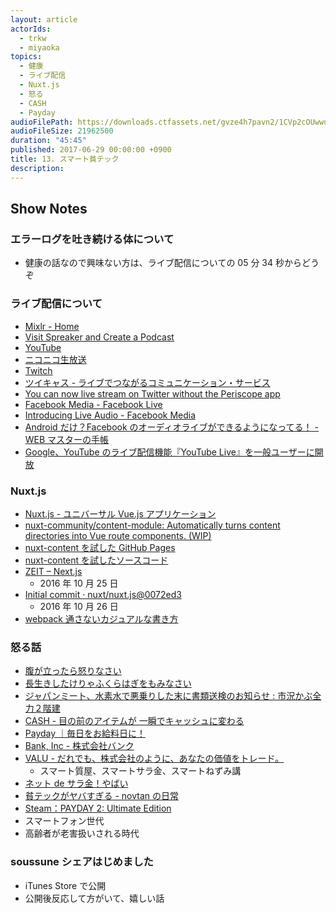 ```yaml
---
layout: article
actorIds:
  - trkw
  - miyaoka
topics:
  - 健康
  - ライブ配信
  - Nuxt.js
  - 怒る
  - CASH
  - Payday
audioFilePath: https://downloads.ctfassets.net/gvze4h7pavn2/1CVp2cOUwwuiQecYMi6moE/bdd637b66c8f35b4042b6a6ae321f2f7/13.mp3
audioFileSize: 21962500
duration: "45:45"
published: 2017-06-29 00:00:00 +0900
title: 13. スマート貧テック
description:
---
```


## Show Notes

### エラーログを吐き続ける体について

* 健康の話なので興味ない方は、ライブ配信についての 05 分 34 秒からどうぞ

### ライブ配信について

* [Mixlr - Home](http://mixlr.com/)
* [Visit Spreaker and Create a Podcast](https://www.spreaker.com/)
* [YouTube](https://www.youtube.com/)
* [ニコニコ生放送](http://live.nicovideo.jp/)
* [Twitch](https://www.twitch.tv/)
* [ツイキャス - ライブでつながるコミュニケーション・サービス](http://twitcasting.tv/)
* [You can now live stream on Twitter without the Periscope app](http://mashable.com/2016/12/14/twitter-live-stream-without-periscope/#bffEYAL0Wsq3)
* [Facebook Media - Facebook Live](https://www.facebook.com/facebookmedia/get-started/facebook-live)
* [Introducing Live Audio - Facebook Media](https://media.fb.com/2016/12/20/introducing-live-audio/)
* [Android だけ？Facebook のオーディオライブができるようになってる！ - WEB マスターの手帳](https://homepage-reborn.com/2017/06/14/android%E3%81%A0%E3%81%91%EF%BC%9Ffacebook%E3%81%AE%E3%82%AA%E3%83%BC%E3%83%87%E3%82%A3%E3%82%AA%E3%83%A9%E3%82%A4%E3%83%96%E3%81%8C%E3%81%A7%E3%81%8D%E3%82%8B%E3%82%88%E3%81%86%E3%81%AB%E3%81%AA/)
* [Google、YouTube のライブ配信機能『YouTube Live』を一般ユーザーに開放](http://japanese.engadget.com/2013/12/13/google-youtube-youtube-live/)

### Nuxt.js

* [Nuxt.js - ユニバーサル Vue.js アプリケーション](https://ja.nuxtjs.org/)
* [nuxt-community/content-module: Automatically turns content directories into Vue route components. (WIP)](https://github.com/nuxt-community/content-module)
* [nuxt-content を試した GitHub Pages](https://soussunefm.github.io/episode/1/)
* [nuxt-content を試したソースコード](https://github.com/soussune/site)
* [ZEIT – Next.js](https://zeit.co/blog/next)
  * 2016 年 10 月 25 日
* [Initial commit · nuxt/nuxt.js@0072ed3](https://github.com/nuxt/nuxt.js/commit/0072ed31da6ce39d21046e05898f956cff190390)
  * 2016 年 10 月 26 日
* [webpack 通さないカジュアルな書き方](https://github.com/soussune/soussune.github.io/commit/ebe3474bfd4cf82f2ebe19b7189c49481d976fb9)

### 怒る話

* [腹が立ったら怒りなさい](https://www.amazon.co.jp/dp/4860814614)
* [長生きしたけりゃふくらはぎをもみなさい](https://www.amazon.co.jp/dp/4776207931)
* [ジャパンミート、水素水で悪乗りした末に書類送検のお知らせ : 市況かぶ全力２階建](http://kabumatome.doorblog.jp/archives/65896066.html)
* [CASH - 目の前のアイテムが 一瞬でキャッシュに変わる](https://cash.jp/)
* [Payday ｜毎日をお給料日に！](https://payday365.jp/)
* [Bank, Inc - 株式会社バンク](https://bank.co.jp/)
* [VALU - だれでも、株式会社のように、あなたの価値をトレード。](https://valu.is/)
  * スマート質屋、スマートサラ金、スマートねずみ講
* [ネット de サラ金！やばい](http://b.hatena.ne.jp/entry/340949842/comment/yto)
* [貧テックがヤバすぎる - novtan の日常](http://novtan.hatenablog.com/entry/2017/06/28/230931)
* [Steam：PAYDAY 2: Ultimate Edition](http://store.steampowered.com/app/218620/PAYDAY_2_Ultimate_Edition/)
* スマートフォン世代
* 高齢者が老害扱いされる時代

### soussune シェアはじめました

* iTunes Store で公開
* 公開後反応して方がいて、嬉しい話
